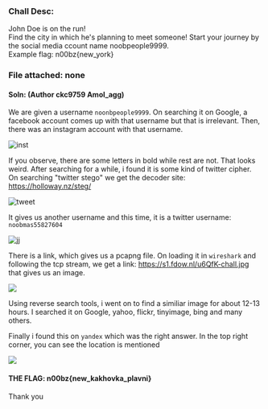 ### Chall Desc:
John Doe is on the run!   
Find the city in which he's planning to meet someone! Start your journey by the social media ccount name noobpeople9999.   
Example flag: n00bz{new_york}

### File attached: none

#### Soln: (Author ckc9759 Amol_agg)

We are given a username `noonbpeople9999`. On searching it on Google, a facebook account comes up with that username but that is irrelevant.
Then, there was an instagram account with that username.

![inst](https://user-images.githubusercontent.com/95117634/172290261-ecc2bd10-fb4a-48cc-adbd-ef34ab2435ae.png)

If you observe, there are some letters in bold while rest are not. That looks weird.
After searching for a while, i found it is some kind of twitter cipher. On searching "twitter stego" we get the decoder site:  
https://holloway.nz/steg/

![tweet](https://user-images.githubusercontent.com/95117634/172291067-8770dd18-7c19-4aa9-8f8c-88a1089d6f88.png)

It gives us another username and this time, it is a twitter username: `noobmas55827604`

![jj](https://user-images.githubusercontent.com/95117634/172292376-cfa2d90d-0d0f-40d3-a925-639cf9175b01.png)

There is a link, which gives us a pcapng file. On loading it in `wireshark` and following the tcp stream, we get a link: https://s1.fdow.nl/u6QfK-chall.jpg
that gives us an image.

![](https://user-images.githubusercontent.com/95117634/172292655-80cebeb1-b9df-46f1-a916-167d2f20adf7.jpg)

Using reverse search tools, i went on to find a similiar image for about 12-13 hours. I searched it on Google, yahoo, flickr, tinyimage, bing and many others.  

Finally i found this on `yandex` which was the right answer. In the top right corner, you can see the location is mentioned

![](https://user-images.githubusercontent.com/95117634/172292767-dc48165b-9787-4cc5-8241-a493445e88d2.png)

#### THE FLAG: n00bz{new_kakhovka_plavni}

Thank you
